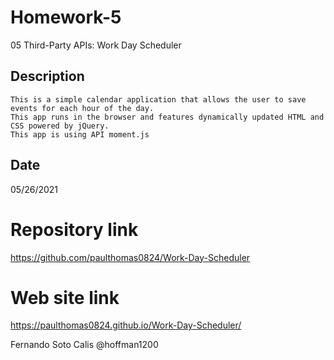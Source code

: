 # Homework-5

05 Third-Party APIs: Work Day Scheduler

## Description

    This is a simple calendar application that allows the user to save events for each hour of the day.
    This app runs in the browser and features dynamically updated HTML and CSS powered by jQuery.
    This app is using API moment.js
    
## Date 

05/26/2021

# Repository link

https://github.com/paulthomas0824/Work-Day-Scheduler

# Web site link

https://paulthomas0824.github.io/Work-Day-Scheduler/

Fernando Soto Calis @hoffman1200
